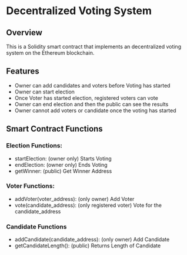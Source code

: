 # Decentralized Voting System

## Overview

This is a Solidity smart contract that implements an decentralized voting system on the Ethereum blockchain. 

## Features
- Owner can add candidates and voters before Voting has started
- Owner can start election
- Once Voter has started election, registered voters can vote
- Owner can end election and then the public can see the results
- Owner cannot add voters or candidate once the voting has started

## Smart Contract Functions

### Election Functions:
- startElection: (owner only) Starts Voting
- endElection: (owner only) Ends Voting
- getWinner: (public) Get Winner Address

### Voter Functions:
- addVoter(voter_address): (only owner) Add Voter
- vote(candidate_address): (only registered voter) Vote for the candidate_address

### Candidate Functions
- addCandidate(candidate_address): (only owner) Add Candidate
- getCandidateLength(): (public) Returns Length of Candidate

